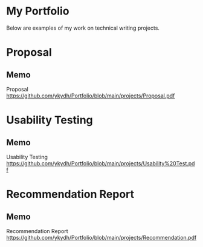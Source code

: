 # **My Portfolio**

Below are examples of my work on technical writing projects.

# **Proposal**
##  Memo
Proposal
https://github.com/ykydh/Portfolio/blob/main/projects/Proposal.pdf

# **Usability Testing**
## Memo
Usability Testing
https://github.com/ykydh/Portfolio/blob/main/projects/Usability%20Test.pdf

# **Recommendation Report**
## Memo
Recommendation Report
https://github.com/ykydh/Portfolio/blob/main/projects/Recommendation.pdf

